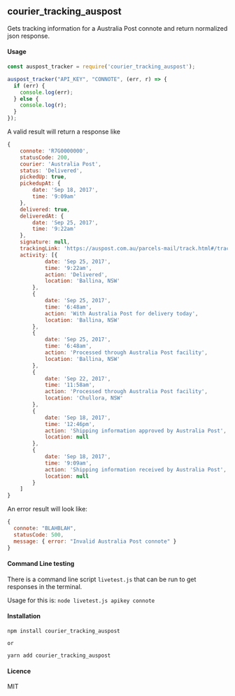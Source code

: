 ##  courier_tracking_auspost

Gets tracking information for a Australia Post connote and return normalized json response.

#### Usage

```javascript
const auspost_tracker = require('courier_tracking_auspost');

auspost_tracker("API_KEY", "CONNOTE", (err, r) => {
  if (err) {
    console.log(err);
  } else {
    console.log(r);
  }
});

```

A valid result will return a response like

```javascript
{
    connote: 'R7G0000000',
    statusCode: 200,
    courier: 'Australia Post',
    status: 'Delivered',
    pickedUp: true,
    pickedupAt: {
        date: 'Sep 18, 2017',
        time: '9:09am'
    },
    delivered: true,
    deliveredAt: {
        date: 'Sep 25, 2017',
        time: '9:22am'
    },
    signature: null,
    trackingLink: 'https://auspost.com.au/parcels-mail/track.html#/track?id=R7G0000000',
    activity: [{
            date: 'Sep 25, 2017',
            time: '9:22am',
            action: 'Delivered',
            location: 'Ballina, NSW'
        },
        {
            date: 'Sep 25, 2017',
            time: '6:48am',
            action: 'With Australia Post for delivery today',
            location: 'Ballina, NSW'
        },
        {
            date: 'Sep 25, 2017',
            time: '6:48am',
            action: 'Processed through Australia Post facility',
            location: 'Ballina, NSW'
        },
        {
            date: 'Sep 22, 2017',
            time: '11:58am',
            action: 'Processed through Australia Post facility',
            location: 'Chullora, NSW'
        },
        {
            date: 'Sep 18, 2017',
            time: '12:46pm',
            action: 'Shipping information approved by Australia Post',
            location: null
        },
        {
            date: 'Sep 18, 2017',
            time: '9:09am',
            action: 'Shipping information received by Australia Post',
            location: null
        }
    ]
}
```

An error result will look like:

```javascript
{
  connote: "BLAHBLAH",
  statusCode: 500,
  message: { error: "Invalid Australia Post connote" }
}
```

#### Command Line testing

There is a command line script `livetest.js` that can be run to get responses in the terminal.

Usage for this is: `node livetest.js apikey connote`


#### Installation

```
npm install courier_tracking_auspost

or

yarn add courier_tracking_auspost
```

#### Licence

MIT
